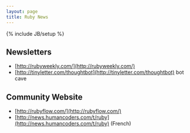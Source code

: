 ```yaml
---
layout: page
title: Ruby News
---
```

{% include JB/setup %}
## Newsletters
* [http://rubyweekly.com/](http://rubyweekly.com/)
* [http://tinyletter.com/thoughtbot](http://tinyletter.com/thoughtbot) bot cave

## Community Website
* [http://rubyflow.com/](http://rubyflow.com/)
* [http://news.humancoders.com/t/ruby](http://news.humancoders.com/t/ruby) (French)
